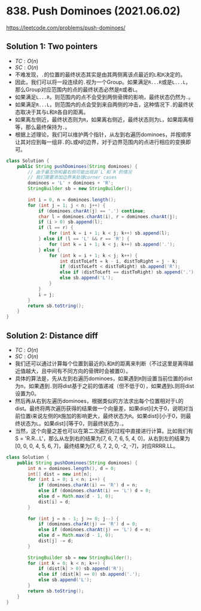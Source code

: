 # 838. Push Dominoes (2021.06.02)

https://leetcode.com/problems/push-dominoes/

## Solution 1: Two pointers

- $TC:O(n)$
- $SC:O(n)$
- 不难发现，`.`的位置的最终状态其实是由其两侧离该点最近的`L`和`R`决定的。
- 因此，我们可以将一段连续的`.`视为一个Group。如果满足`R...R`或是`L...L`，那么Group对应范围内的点的最终状态必然是`R`或者`L`。
- 如果满足`L...R`，则范围内的点不会受到两侧骨牌的影响，最终状态仍然为`.`。
- 如果满足`R...L`，则范围内的点会受到来自两侧的冲击，这种情况下`.`的最终状态取决于其与`L`和`R`各自的距离。
- 如果离左侧近，最终状态则为`R`，如果离右侧近，最终状态则为`L`，如果距离相等，那么最终保持为`.`。
- 根据上述理论，我们可以维护两个指针，从左到右遍历dominoes，并按顺序让其对应到每一组非`.`的`L`或`R`的边界，对于边界范围内的点进行相应的变换即可。

```java
class Solution {
    public String pushDominoes(String dominoes) {
        // 由于最左侧和最右侧可能出现非`L`和`R`的情况
        // 我们需要添加边界来处理corner cases
        dominoes = 'L' + dominoes + 'R';
        StringBuilder sb = new StringBuilder();
        
        int i = 0, n = dominoes.length();
        for (int j = 1; j < n; j++) {
            if (dominoes.charAt(j) == '.') continue;
            char l = dominoes.charAt(i), r = dominoes.charAt(j);
            if (i > 0) sb.append(l);
            if (l == r) {
                for (int k = i + 1; k < j; k++) sb.append(l);
            } else if (l == 'L' && r == 'R') {
                for (int k = i + 1; k < j; k++) sb.append('.');
            } else {
                for (int k = i + 1; k < j; k++) {
                    int distToLeft = k - i, distToRight = j - k;
                    if (distToLeft < distToRight) sb.append('R');
                    else if (distToLeft == distToRight) sb.append('.');
                    else sb.append('L');
                }
            }
            i = j;
        }
        return sb.toString();
    }
}
```

## Solution 2: Distance diff

- $TC:O(n)$
- $SC:O(n)$
- 我们还可以通过计算每个位置到最近的`L`和`R`的距离来判断（不过这里是离得越近值越大，且中间有不同方向的骨牌时会被置0）。
- 具体的算法是，先从左到右遍历dominoes，如果遇到`R`则设置当前位置的dist为n，如果遇到`.`则将dist基于之前的值递减（但不低于0），如果遇到`L`则将dist设置为0。
- 然后再从右到左遍历dominoes，根据类似的方法求出每个位置相对于`L`的dist。最终将两次遍历获得的结果做一个向量差，如果dist[i]大于0，说明对当前位置i来说左侧的`R`施加的影响更大，最终状态为`R`。如果dist[i]小于0，则最终状态为`L`。如果dist[i]等于0，则最终状态为`.`。
- 当然，这个向量之差也可以在第二次遍历的过程中直接进行计算。比如我们有S = 'R.R...L'，那么从左到右的结果为[7, 6, 7, 6, 5, 4, 0]，从右到左的结果为[0, 0, 0, 4, 5, 6, 7]，最终结果为[7, 6, 7, 2, 0, -2, -7]，对应RRRR.LL。

```java
class Solution {
    public String pushDominoes(String dominoes) {
        int n = dominoes.length(), d = 0;
        int[] dist = new int[n];
        for (int i = 0; i < n; i++) {
            if (dominoes.charAt(i) == 'R') d = n;
            else if (dominoes.charAt(i) == 'L') d = 0;
            else d = Math.max(d - 1, 0);
            dist[i] = d;
        }
        
        for (int j = n - 1; j >= 0; j--) {
            if (dominoes.charAt(j) == 'R') d = 0;
            else if (dominoes.charAt(j) == 'L') d = n;
            else d = Math.max(d - 1, 0);
            dist[j] -= d;
        }
        
        StringBuilder sb = new StringBuilder();
        for (int k = 0; k < n; k++) {
            if (dist[k] > 0) sb.append('R');
            else if (dist[k] == 0) sb.append('.');
            else sb.append('L');
        }
        return sb.toString();
    }
}
```